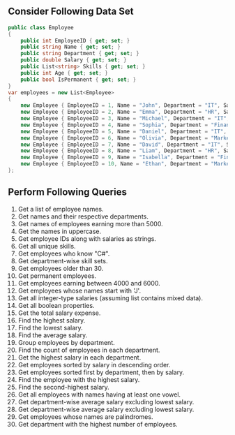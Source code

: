## Consider Following Data Set
```csharp
public class Employee
{
    public int EmployeeID { get; set; }
    public string Name { get; set; }
    public string Department { get; set; }
    public double Salary { get; set; }
    public List<string> Skills { get; set; }
    public int Age { get; set; }
    public bool IsPermanent { get; set; }
}
var employees = new List<Employee>
{
    new Employee { EmployeeID = 1, Name = "John", Department = "IT", Salary = 5000, Skills = new List<string> { "C#", "SQL" }, Age = 30, IsPermanent = true },
    new Employee { EmployeeID = 2, Name = "Emma", Department = "HR", Salary = 4000, Skills = new List<string> { "Communication", "Management" }, Age = 28, IsPermanent = false },
    new Employee { EmployeeID = 3, Name = "Michael", Department = "IT", Salary = 7000, Skills = new List<string> { "Java", "Python" }, Age = 35, IsPermanent = true },
    new Employee { EmployeeID = 4, Name = "Sophia", Department = "Finance", Salary = 6000, Skills = new List<string> { "Accounting", "Excel" }, Age = 32, IsPermanent = true },
    new Employee { EmployeeID = 5, Name = "Daniel", Department = "IT", Salary = 5500, Skills = new List<string> { "C#", "JavaScript" }, Age = 27, IsPermanent = false },
    new Employee { EmployeeID = 6, Name = "Olivia", Department = "Marketing", Salary = 4800, Skills = new List<string> { "SEO", "Advertising" }, Age = 29, IsPermanent = true },
    new Employee { EmployeeID = 7, Name = "David", Department = "IT", Salary = 6500, Skills = new List<string> { "Python", "Machine Learning" }, Age = 40, IsPermanent = true },
    new Employee { EmployeeID = 8, Name = "Liam", Department = "HR", Salary = 4200, Skills = new List<string> { "Public Relations", "Recruiting" }, Age = 26, IsPermanent = false },
    new Employee { EmployeeID = 9, Name = "Isabella", Department = "Finance", Salary = 5800, Skills = new List<string> { "Budgeting", "Taxation" }, Age = 31, IsPermanent = true },
    new Employee { EmployeeID = 10, Name = "Ethan", Department = "Marketing", Salary = 5200, Skills = new List<string> { "Social Media", "Copywriting" }, Age = 33, IsPermanent = false }
};
```

## Perform Following Queries
1. Get a list of employee names.
2. Get names and their respective departments.
3. Get names of employees earning more than 5000.
4. Get the names in uppercase.
5. Get employee IDs along with salaries as strings.
6. Get all unique skills.
7. Get employees who know "C#".
8. Get department-wise skill sets.
9. Get employees older than 30.
10. Get permanent employees.
11. Get employees earning between 4000 and 6000.
12. Get employees whose names start with 'J'.
13. Get all integer-type salaries (assuming list contains mixed data).
14. Get all boolean properties.
15. Get the total salary expense.
16. Find the highest salary.
17. Find the lowest salary.
18. Find the average salary.
19. Group employees by department.
20. Find the count of employees in each department.
21. Get the highest salary in each department.
22. Get employees sorted by salary in descending order.
23. Get employees sorted first by department, then by salary.
24. Find the employee with the highest salary.
25. Find the second-highest salary.
26. Get all employees with names having at least one vowel.
27. Get department-wise average salary excluding lowest salary.
28. Get department-wise average salary excluding lowest salary.
29. Get employees whose names are palindromes.
30. Get department with the highest number of employees.

